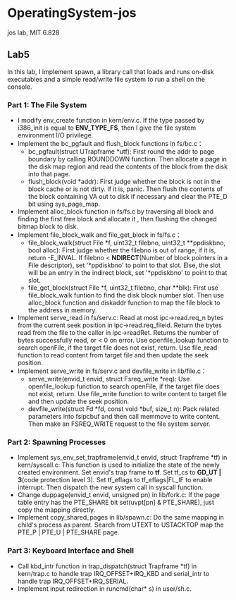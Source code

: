 # OperatingSystem-jos
 jos lab, MIT 6.828
## Lab5
In this lab, I implement spawn, a library call that loads and runs on-disk executables and a simple read/write file system to run a shell on the console. 
### Part 1: The File System
-  I modify env_create function in kern/env.c. If the type passed by i386_init is equal to **ENV_TYPE_FS**, then I give the file system environment I/O privilege.
-  Implement the bc_pgfault and flush_block functions in fs/bc.c：
   -  bc_pgfault(struct UTrapframe *utf): First round the addr to page boundary by calling ROUNDDOWN function. Then allocate a page in the disk map region and read the contents of the block from the disk into that page.
   -  flush_block(void *addr): First judge whether the block is not in the block cache or is not dirty. If it is, panic. Then flush the contents of the block containing VA out to disk if necessary and clear the PTE_D bit using sys_page_map.
-  Implement alloc_block function in fs/fs.c by traversing all block and finding the first free block and allocate it , then flushing the changed bitmap block to disk.
-  Implement file_block_walk and file_get_block in fs/fs.c：
   -  file_block_walk(struct File \*f, uint32_t filebno, uint32_t \*\*ppdiskbno, bool alloc): First judge whether the filebno is out of range, if it is, return -E_INVAL. If filebno < **NDIRECT**(Number of block pointers in a File descriptor), set '\*ppdiskbno' to point to that slot. Else, the slot will be an entry in the indirect block, set '*ppdiskbno' to point to that slot.
   - file_get_block(struct File *f, uint32_t filebno, char **blk): First use file_block_walk funtion to find the disk block number slot. Then use alloc_block function and diskaddr function to map the file block to the address in memory.
 - Implement serve_read in fs/serv.c: Read at most ipc->read.req_n bytes from the current seek position in ipc->read.req_fileid.  Return the bytes read from the file to the caller in ipc->readRet.  Returns the number of bytes successfully read, or < 0 on error. Use openfile_lookup function to search openFile, if the target file does not exist, return. Use file_read function to read content from target file and then update the seek position.
 - Implement serve_write in fs/serv.c and devfile_write in lib/file.c：
   - serve_write(envid_t envid, struct Fsreq_write *req): Use openfile_lookup function to search openFile, if the target file does not exist, return. Use file_write function to write content to target file and then update the seek position.
   - devfile_write(struct Fd *fd, const void *buf, size_t n): Pack related parameters into fsipcbuf and then call memmove to write content. Then make an FSREQ_WRITE request to the file system server.
### Part 2: Spawning Processes
- Implement sys_env_set_trapframe(envid_t envid, struct Trapframe *tf) in kern/syscall.c: This function is used to initialize the state of the newly created environment. Set envid's trap frame to **tf**. Set tf_cs to **GD_UT | 3**(code protection level 3). Set tf_eflags to tf_eflags|FL_IF to enable interrupt. Then dispatch the new system call in syscall function.
- Change duppage(envid_t envid, unsigned pn) in lib/fork.c: If the page table entry has the PTE_SHARE bit set(uvpt[pn] & PTE_SHARE), just copy the mapping directly.
- Implement copy_shared_pages in lib/spawn.c: Do the same mapping in child's process as parent. Search from UTEXT to USTACKTOP map the PTE_P | PTE_U | PTE_SHARE page.
### Part 3: Keyboard Interface and Shell
- Call kbd_intr function in trap_dispatch(struct Trapframe *tf) in kern/trap.c to handle trap IRQ_OFFSET+IRQ_KBD and serial_intr to handle trap IRQ_OFFSET+IRQ_SERIAL.
- Implement input redirection in runcmd(char* s) in user/sh.c.